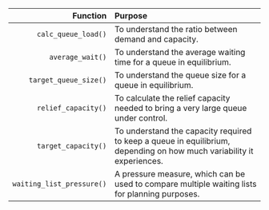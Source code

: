   |                  Function | Purpose                                                                                                               |
  |------------------:|:---------------------------------------------------|
  |            `calc_queue_load()` | To understand the ratio between demand and capacity.                                                                  |
  |          `average_wait()` | To understand the average waiting time for a queue in equilibrium.                                                    |
  |     `target_queue_size()` | To understand the queue size for a queue in equilibrium.                                                              |
  |       `relief_capacity()` | To calculate the relief capacity needed to bring a very large queue under control.                                    |
  |       `target_capacity()` | To understand the capacity required to keep a queue in equilibrium, depending on how much variability it experiences. |
  | `waiting_list_pressure()` | A pressure measure, which can be used to compare multiple waiting lists for planning purposes.                        |
